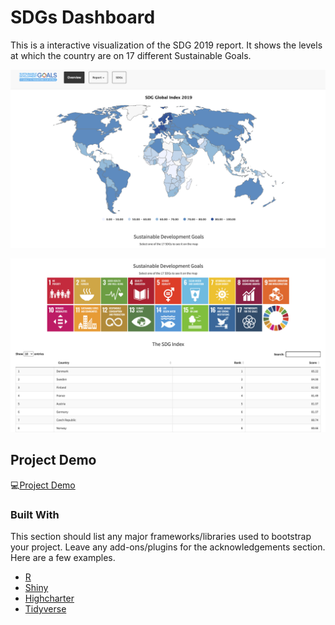 # SDGs Dashboard

<!-- ABOUT THE PROJECT -->

This is a interactive visualization of the SDG 2019 report. It shows the levels at which the country are on 17 different Sustainable Goals.

![](https://github.com/diwashrestha/SDGs_Dashboard/blob/master/sdg1.png?raw=true)

![](https://github.com/diwashrestha/SDGs_Dashboard/blob/master/sdg2.png?raw=true)

## Project Demo

💻[Project Demo](https://diwashrestha.shinyapps.io/SDG_Report_2019/)

### Built With

This section should list any major frameworks/libraries used to bootstrap your project. Leave any add-ons/plugins for the acknowledgements section. Here are a few examples.

* [R](https://www.r-project.org/)
* [Shiny](https://shiny.rstudio.com/)
* [Highcharter](https://jkunst.com/highcharter/)
* [Tidyverse](https://www.tidyverse.org/)
